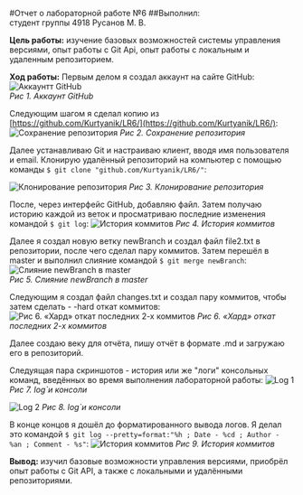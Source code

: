 #Отчет о лабораторной работе №6
##Выполнил:<br/> студент группы 4918 Русанов М. В.

**Цель работы:**  изучение базовых возможностей системы управления версиями, опыт работы с Git Api, опыт работы с локальным и удаленным репозиторием.

**Ход работы:**
Первым делом я создал аккаунт на сайте GitHub:
![Аккаунтт GitHub](https://sun9-62.userapi.com/impf/bw2K_hoX7LdRUXk4D1oc1UHeoqecCVqD1HXx6A/cIPutvufKkI.jpg?size=422x254&quality=96&proxy=1&sign=6aadbdcda2833bf117165afeb367e00b&type=album)<br/>
*Рис 1. Аккаунт GitHub*

Следующим шагом я сделал копию из [https://github.com/Kurtyanik/LR6/](https://github.com/Kurtyanik/LR6/):
![Сохранение репозитория](https://sun9-13.userapi.com/impf/48rbl2hodUbXFox-u8tCzfcHXQi2wc7ZHABEyA/R8Q2R_1PfCA.jpg?size=555x328&quality=96&proxy=1&sign=23c822f341903e62ff5459769c758082&type=album)
*Рис 2. Сохранение репозитория*

Далее устанавливаю Git и настраиваю клиент, вводя имя пользователя и email. Клонирую удалённый репозиторий на компьютер с помощью команды `$ git clone "github.com/Kurtyanik/LR6/"`:

![Клонирование репозитория](https://sun9-54.userapi.com/impf/S_GyHL_Hao0mUWiaQ2Y_I_mm9LkxLxz5TzZbfg/qysgB89xfPo.jpg?size=624x174&quality=96&proxy=1&sign=ae2bdc5f110415a8599de2c823c931ac&type=album)
*Рис 3. Клонирование репозитория*

После, через интерфейс GitHub, добавляю файл. Затем получаю историю каждой из веток и просматриваю последние изменения командой `$ git log`:
![История коммитов](https://sun9-5.userapi.com/impf/8RNmYEqudCM7T3brkOyN3gE-ZnLT2_SgaoiZ0Q/L9TkUedjYy4.jpg?size=624x259&quality=96&proxy=1&sign=25e427d26c2fe947ac042b525c811739&type=album)
*Рис 4. История коммитов*

Далее я создал новую ветку newBranch и создал файл file2.txt в репозитории, после чего сделал пару коммитов. Затем перешёл в master и выполнил слияние командой `$ git merge newBranch`:
![Слияние newBranch в master](https://sun9-41.userapi.com/impf/kJzKUVX4bHxDtTTpS55FL45bdJ3xKFptnIHgkA/EEqQ0J6PpKs.jpg?size=378x150&quality=96&proxy=1&sign=65631be4eb65d3b57167f4096a5204b7&type=album)<br/>
*Рис 5. Слияние newBranch в master*

Следующим я создал файл changes.txt и создал пару коммитов, чтобы затем сделать - -hard откат коммитов:
![Рис 6. «Хард» откат последних 2-х коммитов](https://sun9-67.userapi.com/impf/22bh5N-u_YRP85iO3AB1A2H5923d3u4fOrpSSA/s_puPbOqiJc.jpg?size=561x287&quality=96&proxy=1&sign=76a910eb1e28ba847ebb399f9f1cf893&type=album)
*Рис 6. «Хард» откат последних 2-х коммитов*

Далее создаю веку для отчёта, пишу отчёт в формате .md и загружаю его в репозиторий.

Следуящая пара скриншотов - история или же "логи" консольных команд, введённых во время выполнения лабораторной работы:
![Log 1](https://sun9-49.userapi.com/impf/oG19DT7xK79SL5Jag-BakDTxPwmCLcm-UP_Yiw/pX9adPQw-4Q.jpg?size=627x562&quality=96&proxy=1&sign=ebed1f3f05c7d46a2d540c95a48fb9e0&type=album)
*Рис 7.  log`и консоли*

![Log 2](https://sun9-53.userapi.com/impf/42qBJn34wV2XSK2KixRaE5ZVip6t57ttMpJtbQ/SrlJF1aaaSE.jpg?size=627x567&quality=96&proxy=1&sign=819badd692252fd3ed84117b45c58a52&type=album)
*Рис 8.  log`и консоли*

В конце концов я дошёл до форматированного вывода логов. Я делал это командой `$ git log --pretty=format:"%h ; Date - %cd ; Author - %an ; Comment - %s"`:
![История коммитов](https://sun9-66.userapi.com/impf/rOHQGByK3XGcnPzYUVYzzOZcYB-v2DmC8LxhzQ/3shJ2EwVSu0.jpg?size=1280x236&quality=96&sign=a7fcb3ca8bf05db7452f63ac8d9bbd50&type=album)
*Рис 9. История коммитов*

**Вывод:** изучил базовые возможности управления версиями, приобрёл опыт работы с Git API, а также с локальными и удалёнными репозиториями.
